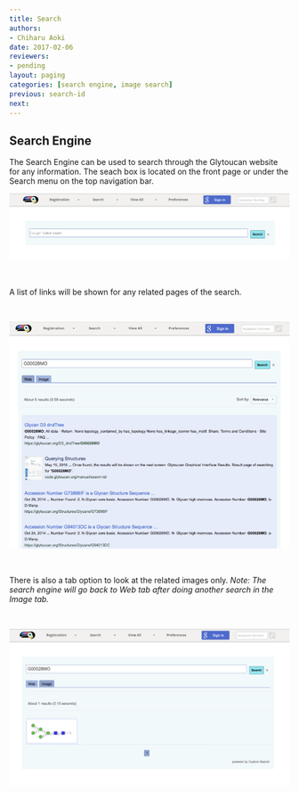 ```yaml
---
title: Search
authors:
- Chiharu Aoki
date: 2017-02-06
reviewers:
- pending
layout: paging
categories: [search engine, image search]
previous: search-id
next:
---
```


Search Engine
------------
  The Search Engine can be used to search through the Glytoucan website for any information. The seach box is located on the front page or under the Search menu on the top navigation bar.

![Search Engine](/images/manual/search-engine.png)

<br>

A list of links will be shown for any related pages of the search.  

<br>

![Search list](/images/manual/search-engine-G00028MO.png)

<br>

There is also a tab option to look at the related images only. *Note: The search engine will go back to Web tab after doing another search in the Image tab.*

<br>

![Search Images](/images/manual/search-engine-images.png)

